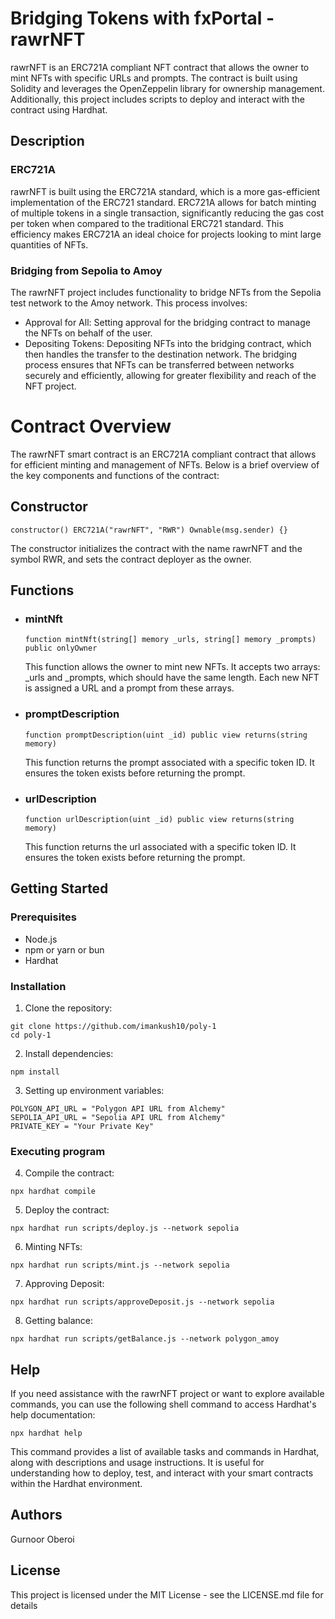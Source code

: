 # Bridging Tokens with fxPortal - rawrNFT

rawrNFT is an ERC721A compliant NFT contract that allows the owner to mint NFTs with specific URLs and prompts. The contract is built using Solidity and leverages the OpenZeppelin library for ownership management. Additionally, this project includes scripts to deploy and interact with the contract using Hardhat.

## Description
### ERC721A
rawrNFT is built using the ERC721A standard, which is a more gas-efficient implementation of the ERC721 standard. ERC721A allows for batch minting of multiple tokens in a single transaction, significantly reducing the gas cost per token when compared to the traditional ERC721 standard. This efficiency makes ERC721A an ideal choice for projects looking to mint large quantities of NFTs.

### Bridging from Sepolia to Amoy
The rawrNFT project includes functionality to bridge NFTs from the Sepolia test network to the Amoy network. This process involves:

- Approval for All: Setting approval for the bridging contract to manage the NFTs on behalf of the user.
- Depositing Tokens: Depositing NFTs into the bridging contract, which then handles the transfer to the destination network.
The bridging process ensures that NFTs can be transferred between networks securely and efficiently, allowing for greater flexibility and reach of the NFT project.


# Contract Overview
The rawrNFT smart contract is an ERC721A compliant contract that allows for efficient minting and management of NFTs. Below is a brief overview of the key components and functions of the contract:
## Constructor
```solidity
constructor() ERC721A("rawrNFT", "RWR") Ownable(msg.sender) {}
```
The constructor initializes the contract with the name rawrNFT and the symbol RWR, and sets the contract deployer as the owner.
## Functions
- ### mintNft
  ```solidity
  function mintNft(string[] memory _urls, string[] memory _prompts) public onlyOwner
  ```
  This function allows the owner to mint new NFTs. It accepts two arrays: _urls and _prompts, which should have the same length. Each new NFT is assigned a URL and a prompt from these arrays.
- ### promptDescription
  ```solidity
  function promptDescription(uint _id) public view returns(string memory)
  ```
  This function returns the prompt associated with a specific token ID. It ensures the token exists before returning the prompt.
- ### urlDescription
  ```solidity
  function urlDescription(uint _id) public view returns(string memory)
  ```
  This function returns the url associated with a specific token ID. It ensures the token exists before returning the prompt.
  
## Getting Started
### Prerequisites
- Node.js
- npm or yarn or bun
- Hardhat
  
### Installation
1. Clone the repository:
  ```shell
  git clone https://github.com/imankush10/poly-1
  cd poly-1
  ```
2. Install dependencies:
```shell
npm install
```
3. Setting up environment variables:
  ```
  POLYGON_API_URL = "Polygon API URL from Alchemy"
  SEPOLIA_API_URL = "Sepolia API URL from Alchemy"
  PRIVATE_KEY = "Your Private Key"
  ```
### Executing program

4. Compile the contract:
```shell
npx hardhat compile
```
5. Deploy the contract:
```shell
npx hardhat run scripts/deploy.js --network sepolia
```
6. Minting NFTs:
```shell
npx hardhat run scripts/mint.js --network sepolia
```
7. Approving Deposit:
```shell
npx hardhat run scripts/approveDeposit.js --network sepolia
```
8. Getting balance:
```shell
npx hardhat run scripts/getBalance.js --network polygon_amoy
```


## Help
If you need assistance with the rawrNFT project or want to explore available commands, you can use the following shell command to access Hardhat's help documentation:
```shell
npx hardhat help
```
This command provides a list of available tasks and commands in Hardhat, along with descriptions and usage instructions. It is useful for understanding how to deploy, test, and interact with your smart contracts within the Hardhat environment.

## Authors
Gurnoor Oberoi

## License
This project is licensed under the MIT License - see the LICENSE.md file for details
